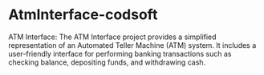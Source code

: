 # AtmInterface-codsoft
ATM Interface: The ATM Interface project provides a simplified representation of an Automated Teller Machine (ATM) system. It includes a user-friendly interface for performing banking transactions such as checking balance, depositing funds, and withdrawing cash.
